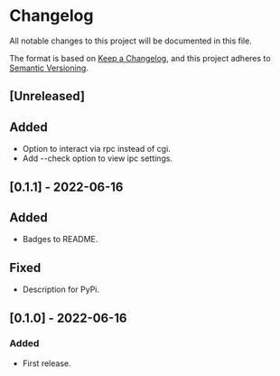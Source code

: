 # Changelog

All notable changes to this project will be documented in this file.

The format is based on [Keep a Changelog](https://keepachangelog.com/en/1.0.0/),
and this project adheres to [Semantic Versioning](https://semver.org/spec/v2.0.0.html).

## [Unreleased]

## Added

- Option to interact via rpc instead of cgi.
- Add --check option to view ipc settings.

## [0.1.1] - 2022-06-16

## Added

- Badges to README.

## Fixed

- Description for PyPi.

## [0.1.0] - 2022-06-16

### Added

- First release.
